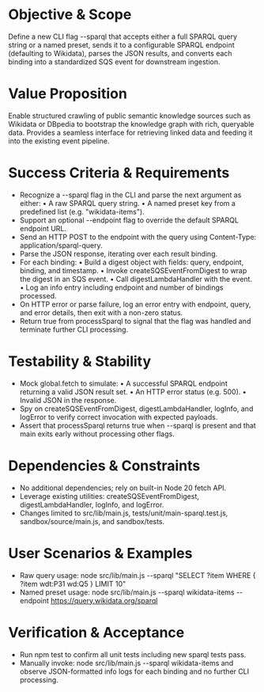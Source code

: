 # Objective & Scope
Define a new CLI flag --sparql that accepts either a full SPARQL query string or a named preset, sends it to a configurable SPARQL endpoint (defaulting to Wikidata), parses the JSON results, and converts each binding into a standardized SQS event for downstream ingestion.

# Value Proposition
Enable structured crawling of public semantic knowledge sources such as Wikidata or DBpedia to bootstrap the knowledge graph with rich, queryable data. Provides a seamless interface for retrieving linked data and feeding it into the existing event pipeline.

# Success Criteria & Requirements
- Recognize a --sparql flag in the CLI and parse the next argument as either:
  • A raw SPARQL query string.
  • A named preset key from a predefined list (e.g. "wikidata-items").
- Support an optional --endpoint flag to override the default SPARQL endpoint URL.
- Send an HTTP POST to the endpoint with the query using Content-Type: application/sparql-query.
- Parse the JSON response, iterating over each result binding.
- For each binding:
  • Build a digest object with fields: query, endpoint, binding, and timestamp.
  • Invoke createSQSEventFromDigest to wrap the digest in an SQS event.
  • Call digestLambdaHandler with the event.
  • Log an info entry including endpoint and number of bindings processed.
- On HTTP error or parse failure, log an error entry with endpoint, query, and error details, then exit with a non-zero status.
- Return true from processSparql to signal that the flag was handled and terminate further CLI processing.

# Testability & Stability
- Mock global.fetch to simulate:
  • A successful SPARQL endpoint returning a valid JSON result set.
  • An HTTP error status (e.g. 500).
  • Invalid JSON in the response.
- Spy on createSQSEventFromDigest, digestLambdaHandler, logInfo, and logError to verify correct invocation with expected payloads.
- Assert that processSparql returns true when --sparql is present and that main exits early without processing other flags.

# Dependencies & Constraints
- No additional dependencies; rely on built-in Node 20 fetch API.
- Leverage existing utilities: createSQSEventFromDigest, digestLambdaHandler, logInfo, and logError.
- Changes limited to src/lib/main.js, tests/unit/main-sparql.test.js, sandbox/source/main.js, and sandbox/tests.

# User Scenarios & Examples
- Raw query usage:
  node src/lib/main.js --sparql "SELECT ?item WHERE { ?item wdt:P31 wd:Q5 } LIMIT 10"
- Named preset usage:
  node src/lib/main.js --sparql wikidata-items --endpoint https://query.wikidata.org/sparql

# Verification & Acceptance
- Run npm test to confirm all unit tests including new sparql tests pass.
- Manually invoke:
  node src/lib/main.js --sparql wikidata-items
  and observe JSON-formatted info logs for each binding and no further CLI processing.